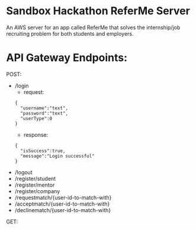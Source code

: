# Sandbox Hackathon ReferMe Server
An AWS server for an app called ReferMe that solves the internship/job recruiting problem for both students and employers.

# API Gateway Endpoints:

POST:
* /login
    * request:
    ```
    {
      "username":"text",
      "password":"text",
      "userType":0
    }
    ```
    * response:
    ```
    {
      "isSuccess":true,
      "message":"Login successful"
    }
    ```
* /logout
* /register/student
* /register/mentor
* /register/company
* /requestmatch/{user-id-to-match-with}
* /acceptmatch/{user-id-to-match-with}
* /declinematch/{user-id-to-match-with}

GET:

